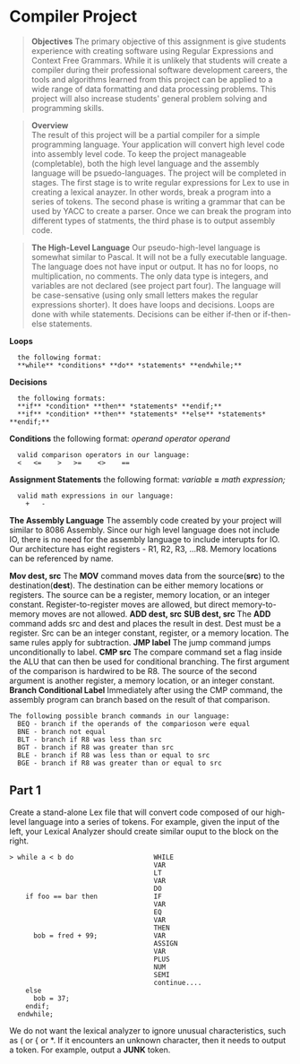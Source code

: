 # Compiler Project
  > **Objectives**
    The primary objective of this assignment is give students experience with creating software using Regular Expressions and Context Free Grammars. While it is unlikely that students will create a compiler during their professional software development careers, the tools and algorithms learned from this project can be applied to a wide range of data formatting and data processing problems. This project will also increase students' general problem solving and programming skills.

  > **Overview**    
    The result of this project will be a partial compiler for a simple programming language. Your application will convert high level code into assembly level code. To keep the project manageable (completable), both the high level language and the assembly language will be psuedo-languages.
    The project will be completed in stages. The first stage is to write regular expressions for Lex to use in creating a lexical anayzer. In other words, break a program into a series of tokens. The second phase is writing a grammar that can be used by YACC to create a parser. Once we can break the program into different types of statments, the third phase is to output assembly code.

  > **The High-Level Language**
    Our pseudo-high-level language is somewhat similar to Pascal. It will not be a fully executable language. The language does not have input or output. It has no for loops, no multiplication, no comments. The only data type is integers, and variables are not declared (see project part four). The language will be case-sensative (using only small letters makes the regular expressions shorter).
    It does have loops and decisions. Loops are done with while statements. Decisions can be either if-then or if-then-else statements.
  
   **Loops**

      the following format:
      **while** *conditions* **do** *statements* **endwhile;**

  **Decisions**
  
      the following formats:
      **if** *condition* **then** *statements* **endif;**
      **if** *condition* **then** *statements* **else** *statements* **endif;**
  
  **Conditions**
      the following format:
      *operand* *operator* *operand*

      valid comparison operators in our language:
      <   <=    >   >=    <>    ==
    
  **Assignment Statements**
      the following format:
      *variable* **=** *math expression;*

      valid math expressions in our language:
        +   -




  **The Assembly Language**
    The assembly code created by your project will similar to 8086 Assembly. Since our high level language does not include IO, there is no need for the assembly language to include interupts for IO.
    Our architecture has eight registers - R1, R2, R3, ...R8. Memory locations can be referenced by name.

  **Mov dest, src**
    The **MOV** command moves data from the source(**src**) to the destination(**dest**). The destination can be either memory locations or registers. The source can be a register, memory location, or an integer constant. Register-to-register moves are allowed, but direct memory-to-memory moves are not allowed.
  **ADD dest, src**
  **SUB dest, src**
    The **ADD** command adds src and dest and places the result in dest. Dest must be a register. Src can be an integer constant, register, or a memory location. The same rules apply for subtraction.
  **JMP label**
    The jump command jumps unconditionally to label.
  **CMP src**
    The compare command set a flag inside the ALU that can then be used for conditional branching. The first argument of the comparison is hardwired to be R8. The source of the second argument is another register, a memory location, or an integer constant.
  **Branch Conditional Label**
    Immediately after using the CMP command, the assembly program can branch based on the result of that comparison.

    The following possible branch commands in our language:
      BEQ - branch if the operands of the comparioson were equal
      BNE - branch not equal
      BLT - branch if R8 was less than src
      BGT - branch if R8 was greater than src
      BLE - branch if R8 was less than or equal to src
      BGE - branch if R8 was greater than or equal to src


## Part 1
  Create a stand-alone Lex file that will convert code composed of our high-level language into a series of tokens. For example, given the input of the left, your Lexical Analyzer should create similar ouput to the block on the right.

    > while a < b do                    WHILE
                                        VAR
                                        LT
                                        VAR
                                        DO
        if foo == bar then              IF
                                        VAR
                                        EQ
                                        VAR
                                        THEN
          bob = fred + 99;              VAR
                                        ASSIGN
                                        VAR
                                        PLUS
                                        NUM
                                        SEMI
                                        continue....
        else
          bob = 37;
        endif;
      endwhile;
  
  We do not want the lexical analyzer to ignore unusual characteristics, such as ( or { or *. If it encounters an unknown character, then it needs to output a token. For example, output a **JUNK** token.




